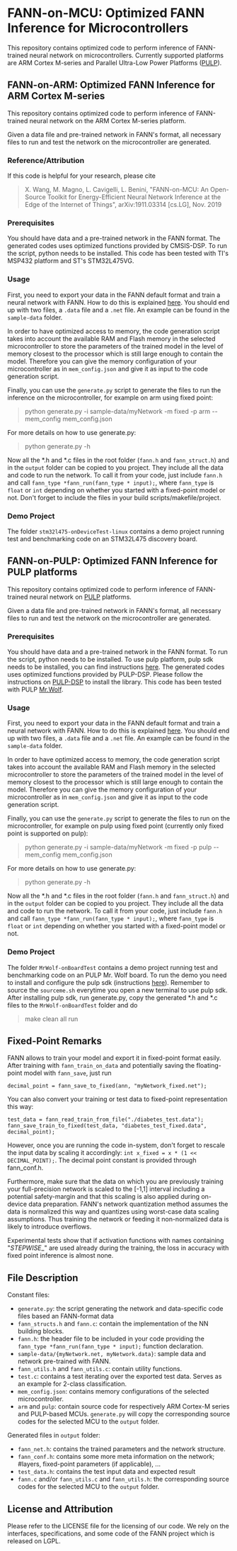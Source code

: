# FANN-on-MCU: Optimized FANN Inference for Microcontrollers

This repository contains optimized code to perform inference of FANN-trained neural network on microcontrollers.
Currently supported platforms are ARM Cortex M-series and Parallel Ultra-Low Power Platforms ([PULP](https://pulp-platform.org//)).


## FANN-on-ARM: Optimized FANN Inference for ARM Cortex M-series

This repository contains optimized code to perform 
inference of FANN-trained neural network on the 
ARM Cortex M-series platform.  

Given a data file and pre-trained network in FANN's format, 
all necessary files to run and test the network on the 
microcontroller are generated. 

### Reference/Attribution
If this code is helpful for your research, please cite 
> X. Wang, M. Magno, L. Cavigelli, L. Benini, "FANN-on-MCU: An Open-Source Toolkit for Energy-Efficient Neural Network Inference at the Edge of the Internet of Things", arXiv:1911.03314 [cs.LG], Nov. 2019

### Prerequisites
You should have data and a pre-trained network in the FANN format. 
The generated codes uses optimized functions provided by CMSIS-DSP.
To run the script, python needs to be installed. 
This code has been tested with TI's MSP432 platform and ST's STM32L475VG.

### Usage
First, you need to export your data in the FANN default format
and train a neural network with FANN. How to do this is 
explained [here](http://leenissen.dk/fann/html/files2/gettingstarted-txt.html).
You should end up with two files, a `.data` file and a `.net` file. 
An example can be found in the `sample-data` folder.

In order to have optimized access to memory, the code generation script takes into account the available RAM and Flash memory in the selected microcontroller to store the parameters of the trained model in the level of memory closest to the processor which is still large enough to contain the model. Therefore you can give the memory configuration of your microcontroller as in `mem_config.json` and give it as input to the code generation script.

Finally, you can use the `generate.py` script to generate the 
files to run the inference on the microcontroller, for example on arm using fixed point:
> python generate.py -i sample-data/myNetwork -m fixed -p arm --mem_config mem_config.json

For more details on how to use generate.py:
> python generate.py -h

Now all the *.h and *.c files in the root folder (`fann.h` and `fann_struct.h`) and in the `output` folder can be copied to you project. 
They include all the data and code to run the network. 
To call it from your code, just include `fann.h` and call 
`fann_type *fann_run(fann_type * input);`, where
`fann_type` is `float` or `int` depending on whether you started
with a fixed-point model or not. Don't forget to include the files 
in your build scripts/makefile/project.

### Demo Project
The folder `stm32l475-onDeviceTest-linux` contains a demo project running test and benchmarking code on an STM32L475 discovery board.


## FANN-on-PULP: Optimized FANN Inference for PULP platforms

This repository contains optimized code to perform 
inference of FANN-trained neural network on [PULP](https://pulp-platform.org//) platforms.  

Given a data file and pre-trained network in FANN's format, 
all necessary files to run and test the network on the 
microcontroller are generated. 

### Prerequisites
You should have data and a pre-trained network in the FANN format. 
To run the script, python needs to be installed. 
To use pulp platform, pulp sdk needs to be installed, you can find instructions [here](https://github.com/pulp-platform/pulp-sdk).
The generated codes uses optimized functions provided by PULP-DSP. Please follow the instructions on [PULP-DSP](https://github.com/pulp-platform/pulp-dsp) to install the library.
This code has been tested with PULP [Mr.Wolf](http://asic.ethz.ch/2017/Mr.Wolf.html).

### Usage
First, you need to export your data in the FANN default format
and train a neural network with FANN. How to do this is 
explained [here](http://leenissen.dk/fann/html/files2/gettingstarted-txt.html).
You should end up with two files, a `.data` file and a `.net` file. 
An example can be found in the `sample-data` folder.

In order to have optimized access to memory, the code generation script takes into account the available RAM and Flash memory in the selected microcontroller to store the parameters of the trained model in the level of memory closest to the processor which is still large enough to contain the model. Therefore you can give the memory configuration of your microcontroller as in `mem_config.json` and give it as input to the code generation script.


Finally, you can use the `generate.py` script to generate the 
files to run on the microcontroller, for example on pulp using fixed point (currently only fixed point is supported on pulp):
> python generate.py -i sample-data/myNetwork -m fixed -p pulp --mem_config mem_config.json

For more details on how to use generate.py:
> python generate.py -h

Now all the *.h and *.c files in the root folder (`fann.h` and `fann_struct.h`) and in the `output` folder can be copied to you project. 
They include all the data and code to run the network. 
To call it from your code, just include `fann.h` and call 
`fann_type *fann_run(fann_type * input);`, where
`fann_type` is `float` or `int` depending on whether you started
with a fixed-point model or not.


### Demo Project
The folder `MrWolf-onBoardTest` contains a demo project running test and benchmarking code on an PULP Mr. Wolf board. To run the demo you need to install and configure the pulp sdk (instructions [here](https://github.com/pulp-platform/pulp-sdk)). Remember to source the `sourceme.sh` everytime you open a new terminal to use pulp sdk.
After installing pulp sdk, run generate.py, copy the generated *.h and *.c files to the `MrWolf-onBoardTest` folder and do
> make clean all run

## Fixed-Point Remarks
FANN allows to train your model and export it in fixed-point format easily. 
After training with `fann_train_on_data` and potentially saving the 
floating-point model with `fann_save`, just run

```
decimal_point = fann_save_to_fixed(ann, "myNetwork_fixed.net");
```
You can also convert your training or test data to fixed-point representation this way: 

```
test_data = fann_read_train_from_file("./diabetes_test.data");
fann_save_train_to_fixed(test_data, "diabetes_test_fixed.data", decimal_point);
```
However, once you are running the code in-system, don't forget to rescale the input
data by scaling it accordingly: `int x_fixed = x * (1 << DECIMAL_POINT);`. The decimal point constant is provided through fann\_conf.h. 

Furthermore, make sure that the data on which you are previously training your full-precision network is scaled to the [-1,1] interval including a potential safety-margin and that this scaling is also applied during on-device data preparation. FANN's network quantization method assumes the data is normalized this way and quantizes using worst-case data scaling assumptions. Thus training the network or feeding it non-normalized data is likely to introduce overflows.

Experimental tests show that if activation functions with names containing "_STEPWISE__" are used already during the training, the loss in accuracy with fixed point inference is almost none.

## File Description
Constant files:

- `generate.py`: the script generating the network and data-specific code files based an FANN-format data
- `fann_structs.h` and `fann.c`: contain the implementation of the NN building blocks.
- `fann.h`: the header file to be included in your code providing the `fann_type *fann_run(fann_type * input);` function declaration. 
- `sample-data/{myNetwork.net, myNetwork.data}`: sample data and network pre-trained with FANN. 
- `fann_utils.h` and `fann_utils.c`: contain utility functions.
- `test.c`: contains a test iterating over the exported test data. Serves as an example for 2-class classification. 
- `mem_config.json`: contains memory configurations of the selected microcontroller.
- `arm` and `pulp`: contain source code for respectively ARM Cortex-M series and PULP-based MCUs. `generate.py` will copy the corresponding source codes for the selected MCU to the `output` folder.

Generated files in `output` folder:

- `fann_net.h`: contains the trained parameters and the network structure. 
- `fann_conf.h`: contains some more meta information on the network; #layers, fixed-point parameters (if applicable), ...
- `test_data.h`: contains the test input data and expected result
- `fann.c` and/or `fann_utils.c` and `fann_utils.h`: the corresponding source codes for the selected MCU to the `output` folder.


## License and Attribution
Please refer to the LICENSE file for the licensing of our code. 
We rely on the interfaces, specifications, and some code of the FANN project which is released on LGPL.






